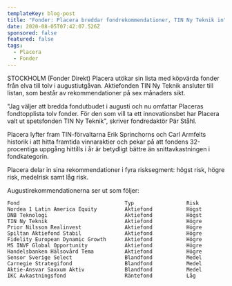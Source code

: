 ```yaml
---
templateKey: blog-post
title: "Fonder: Placera breddar fondrekommendationer, TIN Ny Teknik in"
date: 2020-08-05T07:42:07.526Z
sponsored: false
featured: false
tags:
  - Placera
  - Fonder
---
```

STOCKHOLM (Fonder Direkt) Placera utökar sin lista med köpvärda fonder från elva till tolv i augustiutgåvan. Aktiefonden TIN Ny Teknik ansluter till listan, som består av rekommendationer på sex månaders sikt.

"Jag väljer att bredda fondutbudet i augusti och nu omfattar Placeras fondtopplista tolv fonder. För den som vill ta ett innovationsbet har Placera valt ut spetsfonden TIN Ny Teknik", skriver fondredaktör Pär Ståhl.

Placera lyfter fram TIN-förvaltarna Erik Sprinchorns och Carl Armfelts historik i att hitta framtida vinnaraktier och pekar på att fondens 32-procentiga uppgång hittills i år är betydligt bättre än snittavkastningen i fondkategorin.

Placera delar in sina rekommendationer i fyra risksegment: högst risk, högre risk, medelrisk samt låg risk.

Augustirekommendationerna ser ut som följer:

```
Fond                                  Typ                 Risk 
Nordea 1 Latin America Equity         Aktiefond           Högst
DNB Teknologi                         Aktiefond           Högst
TIN Ny Teknik                         Aktiefond           Högre
Prior Nilsson Realinvest              Aktiefond           Högre
Spiltan Aktiefond Stabil              Aktiefond           Högre
Fidelity European Dynamic Growth      Aktiefond           Högre
MS INVF Global Opportunity            Aktiefond           Högre
Handelsbanken Hälsovård Tema          Aktiefond           Högre
Sensor Sverige Select                 Blandfond           Medel
Carnegie Strategifond                 Blandfond           Medel
Aktie-Ansvar Saxxum Aktiv             Blandfond           Medel
IKC Avkastningsfond                   Räntefond           Låg  
```